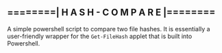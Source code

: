 ## ========| H A S H - C O M P A R E |========
                                                                       
A simple powershell script to compare two file hashes.
It is essentially a user-friendly wrapper for the `Get-FileHash` applet that is built into Powershell.
